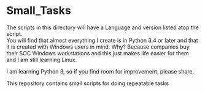 # Small_Tasks
The scripts in this directory will have a Language and version listed atop the script.  
You will find that almost everything I create is in Python 3.4 or later and that it is created with Windows users in mind.  Why? Because companies buy their SOC Windows workstations and this just makes life easier for them and I am still learning Linux.   
  
I am learning Python 3, so if you find room for improvement, please share.  
  
This repository contains small scripts for doing repeatable tasks
